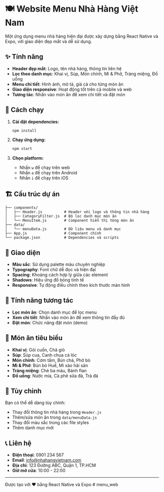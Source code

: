 # 🍽️ Website Menu Nhà Hàng Việt Nam

Một ứng dụng menu nhà hàng hiện đại được xây dựng bằng React Native và Expo, với giao diện đẹp mắt và dễ sử dụng.

## ✨ Tính năng

- **Header đẹp mắt**: Logo, tên nhà hàng, thông tin liên hệ
- **Lọc theo danh mục**: Khai vị, Súp, Món chính, Mì & Phở, Tráng miệng, Đồ uống
- **Menu chi tiết**: Hình ảnh, mô tả, giá cả cho từng món ăn
- **Giao diện responsive**: Hoạt động tốt trên cả mobile và web
- **Tương tác**: Nhấn vào món ăn để xem chi tiết và đặt món

## 🚀 Cách chạy

1. **Cài đặt dependencies:**
   ```bash
   npm install
   ```

2. **Chạy ứng dụng:**
   ```bash
   npm start
   ```

3. **Chọn platform:**
   - Nhấn `w` để chạy trên web
   - Nhấn `a` để chạy trên Android
   - Nhấn `i` để chạy trên iOS

## 🏗️ Cấu trúc dự án

```
├── components/
│   ├── Header.js          # Header với logo và thông tin nhà hàng
│   ├── CategoryFilter.js  # Bộ lọc danh mục món ăn
│   └── MenuItem.js        # Component hiển thị từng món ăn
├── data/
│   └── menuData.js        # Dữ liệu menu và danh mục
├── App.js                 # Component chính
└── package.json           # Dependencies và scripts
```

## 🎨 Giao diện

- **Màu sắc**: Sử dụng palette màu chuyên nghiệp
- **Typography**: Font chữ dễ đọc và hiện đại
- **Spacing**: Khoảng cách hợp lý giữa các element
- **Shadows**: Hiệu ứng đổ bóng tinh tế
- **Responsive**: Tự động điều chỉnh theo kích thước màn hình

## 📱 Tính năng tương tác

- **Lọc món ăn**: Chọn danh mục để lọc menu
- **Xem chi tiết**: Nhấn vào món ăn để xem thông tin đầy đủ
- **Đặt món**: Chức năng đặt món (demo)

## 🌟 Món ăn tiêu biểu

- **Khai vị**: Gỏi cuốn, Chả giò
- **Súp**: Súp cua, Canh chua cá lóc
- **Món chính**: Cơm tấm, Bún chả, Phở bò
- **Mì & Phở**: Bún bò Huế, Mì xào hải sản
- **Tráng miệng**: Chè ba màu, Bánh flan
- **Đồ uống**: Nước mía, Cà phê sữa đá, Trà đá

## 🔧 Tùy chỉnh

Bạn có thể dễ dàng tùy chỉnh:
- Thay đổi thông tin nhà hàng trong `Header.js`
- Thêm/sửa món ăn trong `data/menuData.js`
- Thay đổi màu sắc trong các file styles
- Thêm danh mục mới

## 📞 Liên hệ

- **Điện thoại**: 0901 234 567
- **Email**: info@nhahangvietnam.com
- **Địa chỉ**: 123 Đường ABC, Quận 1, TP.HCM
- **Giờ mở cửa**: 10:00 - 22:00

---

Được tạo với ❤️ bằng React Native và Expo
#   m e n u _ w e b  
 